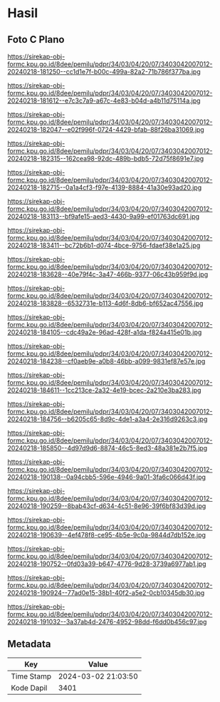# Hasil

## Foto C Plano

https://sirekap-obj-formc.kpu.go.id/8dee/pemilu/pdpr/34/03/04/20/07/3403042007012-20240218-181250--cc1d1e7f-b00c-499a-82a2-71b786f377ba.jpg

https://sirekap-obj-formc.kpu.go.id/8dee/pemilu/pdpr/34/03/04/20/07/3403042007012-20240218-181612--e7c3c7a9-a67c-4e83-b04d-a4b11d75114a.jpg

https://sirekap-obj-formc.kpu.go.id/8dee/pemilu/pdpr/34/03/04/20/07/3403042007012-20240218-182047--e02f996f-0724-4429-bfab-88f26ba31069.jpg

https://sirekap-obj-formc.kpu.go.id/8dee/pemilu/pdpr/34/03/04/20/07/3403042007012-20240218-182315--162cea98-92dc-489b-bdb5-72d75f8691e7.jpg

https://sirekap-obj-formc.kpu.go.id/8dee/pemilu/pdpr/34/03/04/20/07/3403042007012-20240218-182715--0a1a4cf3-f97e-4139-8884-41a30e93ad20.jpg

https://sirekap-obj-formc.kpu.go.id/8dee/pemilu/pdpr/34/03/04/20/07/3403042007012-20240218-183113--bf9afe15-aed3-4430-9a99-ef01763dc691.jpg

https://sirekap-obj-formc.kpu.go.id/8dee/pemilu/pdpr/34/03/04/20/07/3403042007012-20240218-183411--bc72b6b1-d074-4bce-9756-fdaef38e1a25.jpg

https://sirekap-obj-formc.kpu.go.id/8dee/pemilu/pdpr/34/03/04/20/07/3403042007012-20240218-183628--40e79f4c-3a47-466b-9377-06c43b959f9d.jpg

https://sirekap-obj-formc.kpu.go.id/8dee/pemilu/pdpr/34/03/04/20/07/3403042007012-20240218-183828--6532731e-b113-4d6f-8db6-bf652ac47556.jpg

https://sirekap-obj-formc.kpu.go.id/8dee/pemilu/pdpr/34/03/04/20/07/3403042007012-20240218-184105--cdc49a2e-96ad-428f-a1da-f824a415e01b.jpg

https://sirekap-obj-formc.kpu.go.id/8dee/pemilu/pdpr/34/03/04/20/07/3403042007012-20240218-184238--cf0aeb9e-a0b8-46bb-a099-9831ef87e57e.jpg

https://sirekap-obj-formc.kpu.go.id/8dee/pemilu/pdpr/34/03/04/20/07/3403042007012-20240218-184611--1cc213ce-2a32-4e19-bcec-2a210e3ba283.jpg

https://sirekap-obj-formc.kpu.go.id/8dee/pemilu/pdpr/34/03/04/20/07/3403042007012-20240218-184756--b6205c65-8d9c-4de1-a3a4-2e316d9263c3.jpg

https://sirekap-obj-formc.kpu.go.id/8dee/pemilu/pdpr/34/03/04/20/07/3403042007012-20240218-185850--4d97d9d6-8874-46c5-8ed3-48a381e2b7f5.jpg

https://sirekap-obj-formc.kpu.go.id/8dee/pemilu/pdpr/34/03/04/20/07/3403042007012-20240218-190138--0a94cbb5-596e-4946-9a01-3fa6c066d43f.jpg

https://sirekap-obj-formc.kpu.go.id/8dee/pemilu/pdpr/34/03/04/20/07/3403042007012-20240218-190259--8bab43cf-d634-4c51-8e96-39f6bf83d39d.jpg

https://sirekap-obj-formc.kpu.go.id/8dee/pemilu/pdpr/34/03/04/20/07/3403042007012-20240218-190639--4ef478f8-ce95-4b5e-9c0a-9844d7db152e.jpg

https://sirekap-obj-formc.kpu.go.id/8dee/pemilu/pdpr/34/03/04/20/07/3403042007012-20240218-190752--0fd03a39-b647-4776-9d28-3739a6977ab1.jpg

https://sirekap-obj-formc.kpu.go.id/8dee/pemilu/pdpr/34/03/04/20/07/3403042007012-20240218-190924--77ad0e15-38b1-40f2-a5e2-0cb10345db30.jpg

https://sirekap-obj-formc.kpu.go.id/8dee/pemilu/pdpr/34/03/04/20/07/3403042007012-20240218-191032--3a37ab4d-2476-4952-98dd-f6dd0b456c97.jpg


## Metadata

| Key        | Value               |
| ---------- | ------------------- |
| Time Stamp | 2024-03-02 21:03:50 |
| Kode Dapil | 3401                |



